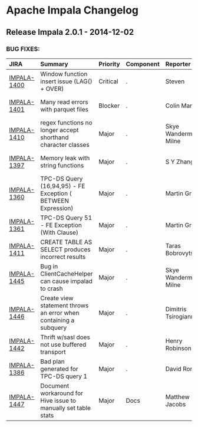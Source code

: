 
<!---
# Licensed to the Apache Software Foundation (ASF) under one
# or more contributor license agreements.  See the NOTICE file
# distributed with this work for additional information
# regarding copyright ownership.  The ASF licenses this file
# to you under the Apache License, Version 2.0 (the
# "License"); you may not use this file except in compliance
# with the License.  You may obtain a copy of the License at
#
#     http://www.apache.org/licenses/LICENSE-2.0
#
# Unless required by applicable law or agreed to in writing, software
# distributed under the License is distributed on an "AS IS" BASIS,
# WITHOUT WARRANTIES OR CONDITIONS OF ANY KIND, either express or implied.
# See the License for the specific language governing permissions and
# limitations under the License.
-->
# Apache Impala Changelog

## Release Impala 2.0.1 - 2014-12-02



### BUG FIXES:

| JIRA | Summary | Priority | Component | Reporter | Contributor |
|:---- |:---- | :--- |:---- |:---- |:---- |
| [IMPALA-1400](https://issues.apache.org/jira/browse/IMPALA-1400) | Window function insert issue (LAG() + OVER) |  Critical | . | Steven | Dimitris Tsirogiannis |
| [IMPALA-1401](https://issues.apache.org/jira/browse/IMPALA-1401) | Many read errors with parquet files |  Blocker | . | Colin Marc | Skye Wanderman-Milne |
| [IMPALA-1410](https://issues.apache.org/jira/browse/IMPALA-1410) | regex functions no longer accept shorthand character classes |  Major | . | Skye Wanderman-Milne | Daniel Hecht |
| [IMPALA-1397](https://issues.apache.org/jira/browse/IMPALA-1397) | Memory leak with string functions |  Major | . | S Y Zhang | Skye Wanderman-Milne |
| [IMPALA-1360](https://issues.apache.org/jira/browse/IMPALA-1360) | TPC-DS Query (16,94,95) - FE Exception ( BETWEEN Expression) |  Major | . | Martin Grund | Dimitris Tsirogiannis |
| [IMPALA-1361](https://issues.apache.org/jira/browse/IMPALA-1361) | TPC-DS Query 51 - FE Exception (With Clause) |  Major | . | Martin Grund | Dimitris Tsirogiannis |
| [IMPALA-1411](https://issues.apache.org/jira/browse/IMPALA-1411) | CREATE TABLE AS SELECT produces incorrect results |  Major | . | Taras Bobrovytsky | Dimitris Tsirogiannis |
| [IMPALA-1445](https://issues.apache.org/jira/browse/IMPALA-1445) | Bug in ClientCacheHelper can cause impalad to crash |  Major | . | Skye Wanderman-Milne | Skye Wanderman-Milne |
| [IMPALA-1446](https://issues.apache.org/jira/browse/IMPALA-1446) | Create view statement throws an error when containing a subquery |  Major | . | Dimitris Tsirogiannis | Dimitris Tsirogiannis |
| [IMPALA-1442](https://issues.apache.org/jira/browse/IMPALA-1442) | Thrift w/sasl does not use buffered transport |  Major | . | Henry Robinson | Henry Robinson |
| [IMPALA-1386](https://issues.apache.org/jira/browse/IMPALA-1386) | Bad plan generated for TPC-DS query 1 |  Major | . | David Rorke | Dimitris Tsirogiannis |
| [IMPALA-1447](https://issues.apache.org/jira/browse/IMPALA-1447) | Document workaround for Hive issue to manually set table stats |  Major | Docs | Matthew Jacobs | John Russell |


